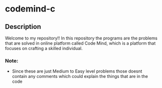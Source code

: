 # codemind-c
## Description
Welcome to my repository!! In this repository the programs are the problems that are solved in online platform called Code Mind, which is a platform that focuses on crafting a skilled individual. 
### Note:
  * Since these are just Medium to Easy level problems those doesnt contain any comments which could explain the things that are in the code
